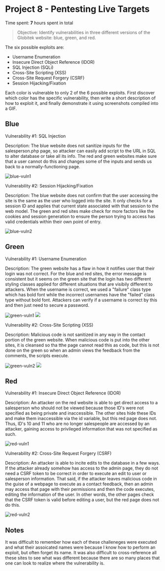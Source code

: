 # Project 8 - Pentesting Live Targets

Time spent: **7** hours spent in total

> Objective: Identify vulnerabilities in three different versions of the Globitek website: blue, green, and red.

The six possible exploits are:

* Username Enumeration
* Insecure Direct Object Reference (IDOR)
* SQL Injection (SQLi)
* Cross-Site Scripting (XSS)
* Cross-Site Request Forgery (CSRF)
* Session Hijacking/Fixation

Each color is vulnerable to only 2 of the 6 possible exploits. First discover which color has the specific vulnerability, then write a short description of how to exploit it, and finally demonstrate it using screenshots compiled into a GIF.

## Blue

Vulnerability #1: SQL Injection

Description: The blue website does not sanitize inputs for the salesperson.php page, so attacker can easily add script to the URL in SQL to alter database or take all its info. The red and green websites make sure that a user cannot do this and changes some of the inputs and sends us back to a normally-functioning page. 

![blue-vuln1](https://user-images.githubusercontent.com/29714687/159184633-aa67c56d-f27d-4c03-aaed-80515f893649.gif)

Vulnerability #2: Session Hijacking/Fixation

Description: The blue website does not confirm that the user accessing the site is the same as the user who logged into the site. It only checks for a session ID and applies that current state associated with that session to the web model. The green and red sites make check for more factors like the cookies and session generation to ensure the person trying to access has valid credentials within their own point of entry.

![blue-vuln2](https://user-images.githubusercontent.com/29714687/159184645-394f6058-2480-4c3f-9292-6fd0234922d1.gif)

## Green

Vulnerability #1: Username Enumeration

Description: The green website has a flaw in how it notifies user that their login was not correct. For the blue and red sites, the error message is consistent but it seems on the green site that the login has two different styling classes applied for different situations that are visibily different to attackers. When the username is correct, we used a "failure" class type which has bold font while the incorrect usernames have the "failed" class type without bold font. Attackers can verify if a username is correct by this and then just need to secure a password.

![green-vuln1](https://user-images.githubusercontent.com/29714687/159184650-8287f8e7-e2b9-4455-8e5d-32cd70f717c9.gif)
<img src="green-vuln1.gif">

Vulnerability #2: Cross-Site Scripting (XSS)

Description: Malicious code is not sanitized in any way in the contact portion of the green website. When malicious code is put into the other sites, it is cleansed so tha tthe page cannot read this as code, but this is not done on the green so when an admin views the feedback from the comments, the scripts execute. 

![green-vuln2](https://user-images.githubusercontent.com/29714687/159184653-b002c65c-b073-47ad-b1f6-85b19c925a0f.gif)
<img src="green-vuln2.gif">


## Red

Vulnerability #1: Insecure Direct Object Reference (IDOR)

Description: An attacker on the red website is able to get direct access to a salesperson who should not be viewed because those ID's were not specified as being private and inaccessible. The other sites hide these IDs and make them inaccessible via the id variable, but this red page does not. Thus, ID's 10 and 11 who are no longer salespeople are accessed by an attacker, gaining access to privileged information that was not specified as such. 

![red-vuln1](https://user-images.githubusercontent.com/29714687/159184661-9b5bf967-380a-4b1d-ad0a-0728d90da65c.gif)

Vulnerability #2: Cross-Site Request Forgery (CSRF)

Description: An attacker is able to incite edits to the database in a few ways. If the attacker already somehow has access to the admin page, they do not need a CSRF token to be correct in order to execute an edit to user or salesperson information. That said, if the attacker leaves malicious code in the guise of a webpage to execute as a contact feedback, then an admin may access that page with their permissions and then the code executes, editing the information of the user. In other words, the other pages check that the CSRF token is valid before editing a user, but the red page does not do this.

![red-vuln2](https://user-images.githubusercontent.com/29714687/159184671-067f59cf-8de6-45cb-94df-df7c602546ac.gif)


## Notes

It was difficult to remember how each of these challeneges were executed and what their assoicated names were because I know how to perform an exploit, but often forget its name. It was also difficult to cross-reference all these sites to see what was different because there are so many places that one can look to realize where the vulnerability is.
